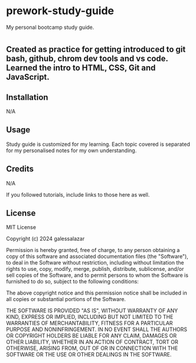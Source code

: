 # prework-study-guide
My personal bootcamp study guide.
# <Gales Study Guide>

## Created as practice for getting introduced to git bash, github, chrom dev tools and vs code. Learned the intro to HTML, CSS, Git and JavaScript.

## Installation 

N/A

## Usage

Study guide is customized for my learning.  Each topic covered is separated for my personalised notes for my own understanding.

## Credits

N/A

If you followed tutorials, include links to those here as well.

## License

MIT License

Copyright (c) 2024 galessalazar

Permission is hereby granted, free of charge, to any person obtaining a copy
of this software and associated documentation files (the "Software"), to deal
in the Software without restriction, including without limitation the rights
to use, copy, modify, merge, publish, distribute, sublicense, and/or sell
copies of the Software, and to permit persons to whom the Software is
furnished to do so, subject to the following conditions:

The above copyright notice and this permission notice shall be included in all
copies or substantial portions of the Software.

THE SOFTWARE IS PROVIDED "AS IS", WITHOUT WARRANTY OF ANY KIND, EXPRESS OR
IMPLIED, INCLUDING BUT NOT LIMITED TO THE WARRANTIES OF MERCHANTABILITY,
FITNESS FOR A PARTICULAR PURPOSE AND NONINFRINGEMENT. IN NO EVENT SHALL THE
AUTHORS OR COPYRIGHT HOLDERS BE LIABLE FOR ANY CLAIM, DAMAGES OR OTHER
LIABILITY, WHETHER IN AN ACTION OF CONTRACT, TORT OR OTHERWISE, ARISING FROM,
OUT OF OR IN CONNECTION WITH THE SOFTWARE OR THE USE OR OTHER DEALINGS IN THE
SOFTWARE.
